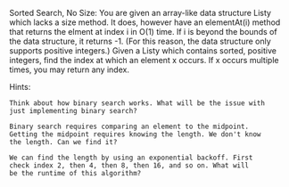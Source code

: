 Sorted Search, No Size: You are given an array-like data structure Listy
which lacks a size method. It does, however have an elementAt(i) method
that returns the elment at index i in O(1) time. If i is beyond the bounds
of the data structure, it returns -1. (For this reason, the data structure
only supports positive integers.) Given a Listy which contains sorted,
positive integers, find the index at which an element x occurs. If x
occurs multiple times, you may return any index.

Hints:

    Think about how binary search works. What will be the issue with
    just implementing binary search?

    Binary search requires comparing an element to the midpoint.
    Getting the midpoint requires knowing the length. We don't know
    the length. Can we find it?

    We can find the length by using an exponential backoff. First
    check index 2, then 4, then 8, then 16, and so on. What will
    be the runtime of this algorithm?
